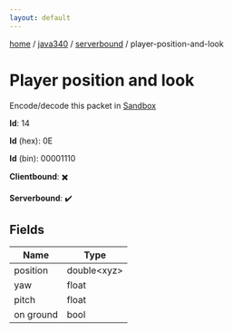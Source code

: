 ```yaml
---
layout: default
---
```


[home](/)  /  [java340](/protocol/java340)  /  [serverbound](/protocol/java340/serverbound)  /  player-position-and-look

# Player position and look

Encode/decode this packet in [Sandbox](../../../sandbox/java340#serverbound.player_position_and_look)

**Id**: 14

**Id** (hex): 0E

**Id** (bin): 00001110

**Clientbound**: ✖️

**Serverbound**: ✔️

## Fields

Name | Type
---|---
position | double&lt;xyz&gt;
yaw | float
pitch | float
on ground | bool
